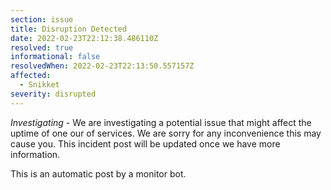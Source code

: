 ```yaml
---
section: issue
title: Disruption Detected
date: 2022-02-23T22:12:38.486110Z
resolved: true
informational: false
resolvedWhen: 2022-02-23T22:13:50.557157Z
affected:
  - Snikket
severity: disrupted
---
```

*Investigating* - We are investigating a potential issue that might affect the uptime of one our of services. We are sorry for any inconvenience this may cause you. This incident post will be updated once we have more information.

This is an automatic post by a monitor bot.
        